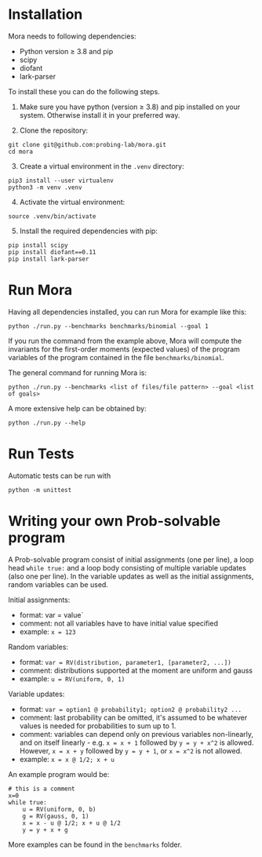 # Installation

Mora needs to following dependencies:
- Python version &geq; 3.8 and pip
- scipy
- diofant
- lark-parser

To install these you can do the following steps.

1. Make sure you have python (version &geq; 3.8) and pip installed on your system.
Otherwise install it in your preferred way.

2. Clone the repository:

```shell script
git clone git@github.com:probing-lab/mora.git
cd mora
```

3. Create a virtual environment in the `.venv` directory:
```shell script
pip3 install --user virtualenv
python3 -m venv .venv
```

4. Activate the virtual environment:
```shell script
source .venv/bin/activate
```

5. Install the required dependencies with pip:
```shell script
pip install scipy
pip install diofant==0.11
pip install lark-parser
```

# Run Mora

Having all dependencies installed, you can run Mora for example like this:
```shell script
python ./run.py --benchmarks benchmarks/binomial --goal 1
```
If you run the command from the example above, Mora will compute the invariants
for the first-order moments (expected values) of the program variables of the program contained in the
file `benchmarks/binomial`.

The general command for running Mora is:
```shell script
python ./run.py --benchmarks <list of files/file pattern> --goal <list of goals>
```

A more extensive help can be obtained by:
```shell script
python ./run.py --help
```

# Run Tests
Automatic tests can be run with
```shell script
python -m unittest
```

# Writing your own Prob-solvable program
A Prob-solvable program consist of initial assignments (one per line), a loop head `while true:`
and a loop body consisting of multiple variable updates (also one per line).
In the variable updates as well as the initial assignments, random variables can be used.

Initial assignments:
- format:  var = value`
- comment: not all variables have to have initial value specified
- example: `x = 123`

Random variables:
- format:  `var = RV(distribution, parameter1, [parameter2, ...])`
- comment: distributions supported at the moment are uniform and gauss 
- example: `u = RV(uniform, 0, 1)`

Variable updates:
- format:  `var = option1 @ probability1; option2 @ probability2 ...`
- comment: last probability can be omitted, it's assumed to be whatever
values is needed for probabilities to sum up to 1.
- comment: variables can depend only on previous variables non-linearly,
and on itself linearly - e.g. `x = x + 1` followed by `y = y + x^2` is allowed.
However, `x = x + y` followed by `y = y + 1`, or `x = x^2` is not allowed.
- example: `x = x @ 1/2; x + u`

An example program would be:

```
# this is a comment
x=0
while true:
    u = RV(uniform, 0, b)
    g = RV(gauss, 0, 1)
    x = x - u @ 1/2; x + u @ 1/2
    y = y + x + g
```
More examples can be found in the `benchmarks` folder.
